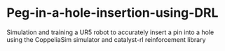 # Peg-in-a-hole-insertion-using-DRL
Simulation and training a UR5 robot to accurately insert a pin into a hole using the CoppeliaSim simulator and catalyst-rl reinforcement library
